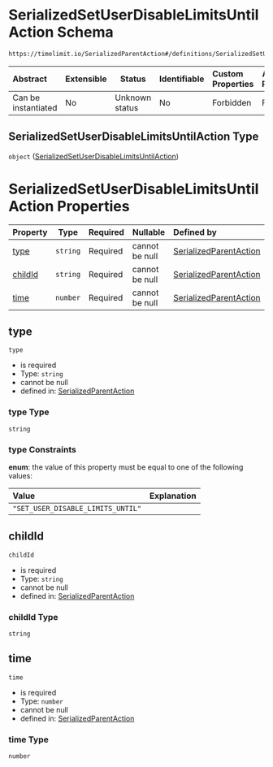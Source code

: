 # SerializedSetUserDisableLimitsUntilAction Schema

```txt
https://timelimit.io/SerializedParentAction#/definitions/SerializedSetUserDisableLimitsUntilAction
```




| Abstract            | Extensible | Status         | Identifiable | Custom Properties | Additional Properties | Access Restrictions | Defined In                                                                                        |
| :------------------ | ---------- | -------------- | ------------ | :---------------- | --------------------- | ------------------- | ------------------------------------------------------------------------------------------------- |
| Can be instantiated | No         | Unknown status | No           | Forbidden         | Forbidden             | none                | [SerializedParentAction.schema.json\*](SerializedParentAction.schema.json "open original schema") |

## SerializedSetUserDisableLimitsUntilAction Type

`object` ([SerializedSetUserDisableLimitsUntilAction](serializedparentaction-definitions-serializedsetuserdisablelimitsuntilaction.md))

# SerializedSetUserDisableLimitsUntilAction Properties

| Property            | Type     | Required | Nullable       | Defined by                                                                                                                                                                                                                                                |
| :------------------ | -------- | -------- | -------------- | :-------------------------------------------------------------------------------------------------------------------------------------------------------------------------------------------------------------------------------------------------------- |
| [type](#type)       | `string` | Required | cannot be null | [SerializedParentAction](serializedparentaction-definitions-serializedsetuserdisablelimitsuntilaction-properties-type.md "https&#x3A;//timelimit.io/SerializedParentAction#/definitions/SerializedSetUserDisableLimitsUntilAction/properties/type")       |
| [childId](#childId) | `string` | Required | cannot be null | [SerializedParentAction](serializedparentaction-definitions-serializedsetuserdisablelimitsuntilaction-properties-childid.md "https&#x3A;//timelimit.io/SerializedParentAction#/definitions/SerializedSetUserDisableLimitsUntilAction/properties/childId") |
| [time](#time)       | `number` | Required | cannot be null | [SerializedParentAction](serializedparentaction-definitions-serializedsetuserdisablelimitsuntilaction-properties-time.md "https&#x3A;//timelimit.io/SerializedParentAction#/definitions/SerializedSetUserDisableLimitsUntilAction/properties/time")       |

## type




`type`

-   is required
-   Type: `string`
-   cannot be null
-   defined in: [SerializedParentAction](serializedparentaction-definitions-serializedsetuserdisablelimitsuntilaction-properties-type.md "https&#x3A;//timelimit.io/SerializedParentAction#/definitions/SerializedSetUserDisableLimitsUntilAction/properties/type")

### type Type

`string`

### type Constraints

**enum**: the value of this property must be equal to one of the following values:

| Value                             | Explanation |
| :-------------------------------- | ----------- |
| `"SET_USER_DISABLE_LIMITS_UNTIL"` |             |

## childId




`childId`

-   is required
-   Type: `string`
-   cannot be null
-   defined in: [SerializedParentAction](serializedparentaction-definitions-serializedsetuserdisablelimitsuntilaction-properties-childid.md "https&#x3A;//timelimit.io/SerializedParentAction#/definitions/SerializedSetUserDisableLimitsUntilAction/properties/childId")

### childId Type

`string`

## time




`time`

-   is required
-   Type: `number`
-   cannot be null
-   defined in: [SerializedParentAction](serializedparentaction-definitions-serializedsetuserdisablelimitsuntilaction-properties-time.md "https&#x3A;//timelimit.io/SerializedParentAction#/definitions/SerializedSetUserDisableLimitsUntilAction/properties/time")

### time Type

`number`
